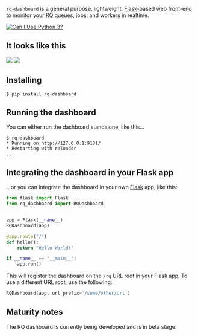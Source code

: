 `rq-dashboard` is a general purpose, lightweight, [Flask][flask]-based web
front-end to monitor your [RQ][rq] queues, jobs, and workers in realtime.

 [![Can I Use Python 3?](https://caniusepython3.com/project/rq-dashboard.svg?style=flat)](https://caniusepython3.com/project/rq-dashboard)


## It looks like this

![](https://cloud.github.com/downloads/nvie/rq-dashboard/scrot_high.png)
![](https://cloud.github.com/downloads/nvie/rq-dashboard/scrot_failed.png)


## Installing

```console
$ pip install rq-dashboard
```

## Running the dashboard

You can either run the dashboard standalone, like this...

```console
$ rq-dashboard
* Running on http://127.0.0.1:9181/
* Restarting with reloader
...
```


## Integrating the dashboard in your Flask app

...or you can integrate the dashboard in your own [Flask][flask] app, like
this:

```python
from flask import Flask
from rq_dashboard import RQDashboard


app = Flask(__name__)
RQDashboard(app)

@app.route("/")
def hello():
    return "Hello World!"

if __name__ == "__main__":
    app.run()
```

This will register the dashboard on the `/rq` URL root in your Flask app.  To
use a different URL root, use the following:

```python
RQDashboard(app, url_prefix='/some/other/url')
```


## Maturity notes

The RQ dashboard is currently being developed and is in beta stage.



[flask]: http://flask.pocoo.org/
[rq]: http://python-rq.org/
